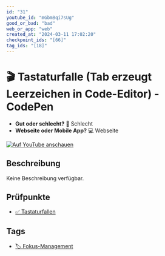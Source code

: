 ```yaml
---
id: "31"
youtube_id: "mGbmBqi7sUg"
good_or_bad: "bad"
web_or_app: "web"
created_at: "2024-03-11 17:02:20"
checkpoint_ids: "[66]"
tag_ids: "[18]"
---
```


# 🎬 Tastaturfalle (Tab erzeugt Leerzeichen in Code-Editor) - CodePen

- **Gut oder schlecht?** 🚨 Schlecht
- **Webseite oder Mobile App?** 💻 Webseite

[![Auf YouTube anschauen](https://img.youtube.com/vi/mGbmBqi7sUg/sddefault.jpg)](https://youtu.be/mGbmBqi7sUg)

## Beschreibung

Keine Beschreibung verfügbar.

## Prüfpunkte

- [✅ Tastaturfallen](/de/wcag/2.1.2-keine-tastaturfalle/tastaturfallen)

## Tags

- [🏷️ Fokus-Management](/de/tags/fokus-management)
